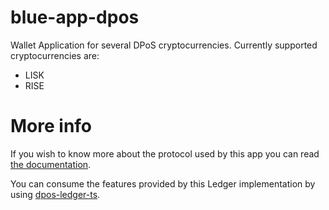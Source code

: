 # blue-app-dpos

Wallet Application for several DPoS cryptocurrencies. Currently supported cryptocurrencies are:

 * LISK
 * RISE


# More info

If you wish to know more about the protocol used by this app you can read [the documentation](/vekexasia/ledger-dpos/blob/master/docs/proto.md).

You can consume the features provided by this Ledger implementation by using [dpos-ledger-ts](https://github.com/vekexasia/dpos-ledger-api).

